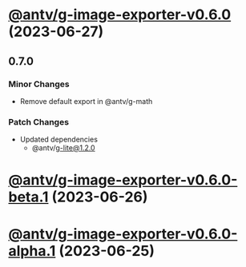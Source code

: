 # [@antv/g-image-exporter-v0.6.0](https://github.com/antvis/g/compare/@antv/g-image-exporter@0.5.50...@antv/g-image-exporter@0.6.0) (2023-06-27)

## 0.7.0

### Minor Changes

-   Remove default export in @antv/g-math

### Patch Changes

-   Updated dependencies
    -   @antv/g-lite@1.2.0

# [@antv/g-image-exporter-v0.6.0-beta.1](https://github.com/antvis/g/compare/@antv/g-image-exporter@0.5.50...@antv/g-image-exporter@0.6.0-beta.1) (2023-06-26)

# [@antv/g-image-exporter-v0.6.0-alpha.1](https://github.com/antvis/g/compare/@antv/g-image-exporter@0.5.50...@antv/g-image-exporter@0.6.0-alpha.1) (2023-06-25)

